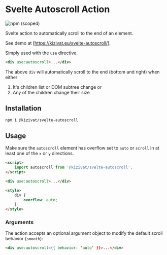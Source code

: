 # Svelte Autoscroll Action

![npm (scoped)](https://img.shields.io/npm/v/@kizivat/svelte-autoscroll)

Svelte action to automatically scroll to the end of an element.

See demo at [https://kizivat.eu/svelte-autoscroll/].

Simply used with the `use` directive.

```html
<div use:autoscroll>...</div>
```

The above `div` will automatically scroll to the end (bottom and right) when either

1. It's children list or DOM subtree change or
2. Any of the children change their size

## Installation

```bash
npm i @kizivat/svelte-autoscroll
```

## Usage

Make sure the `autoscroll` element has overflow set to `auto` or `scroll` in at least one of the `x` or `y` directions.

```html
<script>
	import autoscroll from '@kizivat/svelte-autoscroll';
</script>

<div use:autoscroll>...</div>

<style>
	div {
		overflow: auto;
	}
</style>
```

### Arguments

The action accepts an optional argument object to modify the default scroll behavior (`smooth`):

```html
<div use:autoscroll={{ behavior: 'auto' }}>...</div>
```
